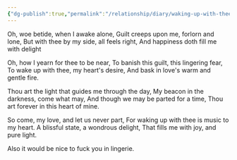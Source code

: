```yaml
---
{"dg-publish":true,"permalink":"/relationship/diary/waking-up-with-thee/","tags":["diary","poetry","mariana"]}
---
```



Oh, woe betide, when I awake alone,
Guilt creeps upon me, forlorn and lone,
But with thee by my side, all feels right,
And happiness doth fill me with delight

Oh, how I yearn for thee to be near,
To banish this guilt, this lingering fear,
To wake up with thee, my heart's desire,
And bask in love's warm and gentle fire.

Thou art the light that guides me through the day,
My beacon in the darkness, come what may,
And though we may be parted for a time,
Thou art forever in this heart of mine.

So come, my love, and let us never part,
For waking up with thee is music to my heart.
A blissful state, a wondrous delight,
That fills me with joy, and pure light.

Also it would be nice to fuck you in lingerie.